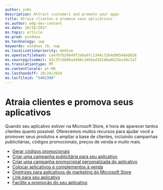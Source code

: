 ```yaml
---
author: jnHs
Description: Attract customers and promote your apps
title: Atraia clientes e promova seus aplicativos
ms.author: wdg-dev-content
ms.date: 10/26/2017
ms.topic: article
ms.prod: windows
ms.technology: uwp
keywords: windows 10, uwp
ms.localizationpriority: medium
ms.openlocfilehash: ca47bfb26649f2e8a9fc1344c3264d90548eb836
ms.sourcegitcommit: 82c3fc0b06ad490c3456ad18180a6b23ecd9c1a7
ms.translationtype: MT
ms.contentlocale: pt-BR
ms.lasthandoff: 10/24/2018
ms.locfileid: "5482308"
---
```

# <a name="attract-customers-and-promote-your-apps"></a>Atraia clientes e promova seus aplicativos

Quando seu aplicativo estiver na Microsoft Store, é hora de aparecer tantos clientes quanto possível. Oferecemos muitos recursos para ajudar você a promover seus produtos e ampliar a base de clientes, incluindo campanhas publicitárias, códigos promocionais, preços de venda e muito mais.

-   [Gerar códigos promocionais](generate-promotional-codes.md)
-   [Criar uma campanha publicitária para seu aplicativo](create-an-ad-campaign-for-your-app.md)
-   [Criar uma campanha promocional personalizada do aplicativo](create-a-custom-app-promotion-campaign.md)
-   [Colocar aplicativos e complementos à venda](put-apps-and-add-ons-on-sale.md)
-   [Diretrizes para aplicativos de marketing do Microsoft Store](app-marketing-guidelines.md)
-   [Link para seu aplicativo](link-to-your-app.md)
-   [Facilite a promoção do seu aplicativo](make-your-app-easier-to-promote.md)

 

 
